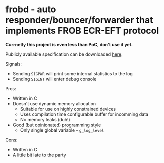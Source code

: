 # frobd - auto responder/bouncer/forwarder that implements FROB ECR-EFT protocol

__Currnetly this project is even less than PoC, don't use it yet.__

Publicly available specification can be downloaded
[here](https://archiwum_mpit.bip.gov.pl/kasy-on-line/kasy-on-line.html).

Signals:

  * Sending `SIGPWR` will print some internal statistics to the log
  * Sending `SIGINT` will enter debug console

Pros:

  * Written in C
  * Doesn't use dynamic memory allocation
      * Suitable for use on highly constrained devices
      * Uses compilation time configurable buffer for incomming data
      * No memory leaks (duh!)
  * Good (but opinionated) programming style
      * Only single global variable - `g_log_level`

Cons:

  * Written in C
  * A little bit late to the party
